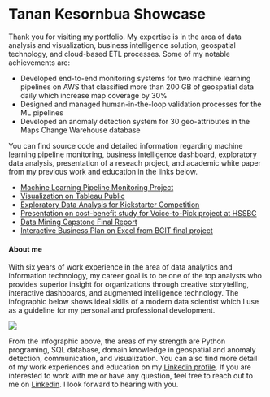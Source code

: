 # Tanan Kesornbua Showcase
Thank you for visiting my portfolio. My expertise is in the area of data analysis and visualization, business intelligence solution, geospatial technology, and cloud-based ETL processes. Some of my notable achievements are:

* Developed end-to-end monitoring systems for two machine learning pipelines on AWS that classified more than 200 GB of geospatial data daily which increase map coverage by 30%
* Designed and managed human-in-the-loop validation processes for the ML pipelines
* Developed an anomaly detection system for 30 geo-attributes in the Maps Change Warehouse database

You can find source code and detailed information regarding machine learning pipeline monitoring, business intelligence dashboard, exploratory data analysis, presentation of a reseach project, and academic white paper from my previous work and education in the links below. 

* [Machine Learning Pipeline Monitoring Project](/ML_Pipeline_Monitoring/README.md)
* [Visualization on Tableau Public](https://public.tableau.com/profile/tanank#!/)
* [Exploratory Data Analysis for Kickstarter Competition](https://github.com/TananK/tanank.github.io/blob/master/Kaggle_Competitions/Kickstater/Kickstarter_Challenge.ipynb)
* [Presentation on cost-benefit study for Voice-to-Pick project at HSSBC](https://prezi.com/embed/xhhjl7-czvix/)
* [Data Mining Capstone Final Report](/Coursera/README.md)
* [Interactive Business Plan on Excel from BCIT final project](https://drive.google.com/file/d/0B4qW55Kpo6X7cmVnRHAzTDlrZG8/view?usp=sharing)

#### About me
With six years of work experience in the area of data analytics and information technology, my career goal is to be one of the top analysts who provides superior insight for organizations through creative storytelling, interactive dashboards, and augmented intelligence technology. The infographic below shows ideal skills of a modern data scientist which I use as a guideline for my personal and professional development.

<img src="https://image-store.slidesharecdn.com/0a3b2049-8973-4df0-981c-c49accce4178-original.jpeg" />

From the infographic above, the areas of my strength are Python programing, SQL database, domain knowledge in geospatial and anomaly detection, communication, and visualization. You can also find more detail of my work experiences and education on my [Linkedin profile](https://www.linkedin.com/in/tanank/). If you are interested to work with me or have any question, feel free to reach out to me on [Linkedin](https://www.linkedin.com/in/tanank/). I look forward to hearing with you.
